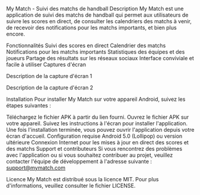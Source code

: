 My Match - Suivi des matchs de handball
Description
My Match est une application de suivi des matchs de handball qui permet aux utilisateurs de suivre les scores en direct, de consulter les calendriers des matchs à venir, de recevoir des notifications pour les matchs importants, et bien plus encore.

Fonctionnalités
Suivi des scores en direct
Calendrier des matchs
Notifications pour les matchs importants
Statistiques des équipes et des joueurs
Partage des résultats sur les réseaux sociaux
Interface conviviale et facile à utiliser
Captures d'écran

Description de la capture d'écran 1


Description de la capture d'écran 2

Installation
Pour installer My Match sur votre appareil Android, suivez les étapes suivantes :

Téléchargez le fichier APK à partir du lien fourni.
Ouvrez le fichier APK sur votre appareil.
Suivez les instructions à l'écran pour installer l'application.
Une fois l'installation terminée, vous pouvez ouvrir l'application depuis votre écran d'accueil.
Configuration requise
Android 5.0 (Lollipop) ou version ultérieure
Connexion Internet pour les mises à jour en direct des scores et des matchs
Support et contributeurs
Si vous rencontrez des problèmes avec l'application ou si vous souhaitez contribuer au projet, veuillez contacter l'équipe de développement à l'adresse suivante : support@mymatch.com

Licence
My Match est distribué sous la licence MIT. Pour plus d'informations, veuillez consulter le fichier LICENSE.

